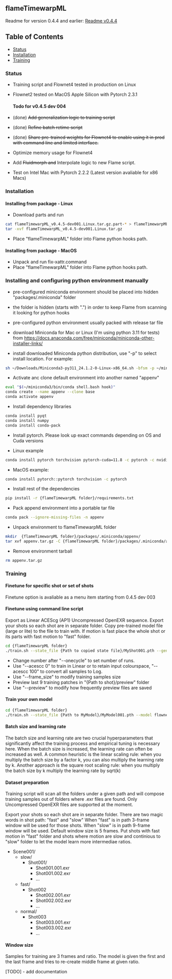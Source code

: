 ## flameTimewarpML

Readme for version 0.4.4 and earlier: [Readme v0.4.4](https://github.com/talosh/flameTimewarpML/blob/main/README_v044.md)

## Table of Contents
- [Status](#status)
- [Installation](#installation)
- [Training](#training)

### Status

* Training script and Flownet4 tested in production on Linux
* Flownet2 tested on MacOS Apple Silicon with Pytorch 2.3.1

    #### Todo for v0.4.5 dev 004

* (done) ~~Add generalization logic to training script~~
* (done) ~~Refine batch retime script~~
* (done) ~~Share pre-trained weights for Flownet4 to enable using it in prod with command line and limited interface.~~
* Optimize memory usage for Flownet4
* Add ~~Fluidmorph and~~ Interpolate logic to new Flame script.
* Test on Intel Mac with Pytorch 2.2.2 (Latest version avaliable for x86 Macs)

### Installation

#### Installing from package - Linux
* Download parts and run
```bash
cat flameTimewarpML_v0.4.5-dev001.Linux.tar.gz.part-* > flameTimewarpML_v0.4.5-dev001.Linux.tar.gz
tar -xvf flameTimewarpML_v0.4.5-dev001.Linux.tar.gz
``` 
* Place "flameTimewarpML" folder into Flame python hooks path.

#### Installing from package - MacOS
* Unpack and run fix-xattr.command
* Place "flameTimewarpML" folder into Flame python hooks path.

### Installing and configuring python environment manually

* pre-configured miniconda environment should be placed into hidden "packages/.miniconda" folder
* the folder is hidden (starts with ".") in order to keep Flame from scanning it looking for python hooks
* pre-configured python environment usually packed with release tar file

* download Miniconda for Mac or Linux (I'm using python 3.11 for tests) from 
<https://docs.anaconda.com/free/miniconda/miniconda-other-installer-links/>

* install downloaded Miniconda python distribution, use "-p" to select install location. For example:

```bash
sh ~/Downloads/Miniconda3-py311_24.1.2-0-Linux-x86_64.sh -bfsm -p ~/miniconda3
```

* Activate anc clone default environment into another named "appenv" 

```bash
eval "$(~/miniconda3/bin/conda shell.bash hook)"
conda create --name appenv --clone base
conda activate appenv
```

* Install dependency libraries

```bash
conda install pyqt
conda install numpy
conda install conda-pack
```

* Install pytorch. Please look up exact commands depending on OS and Cuda versions

* Linux example
```bash
conda install pytorch torchvision pytorch-cuda=11.8 -c pytorch -c nvidia
```

* MacOS example:

```bash
conda install pytorch::pytorch torchvision -c pytorch
```

* Install rest of the dependencies
```bash
pip install -r {flameTimewarpML folder}/requirements.txt
```

* Pack append environment into a portable tar file

```bash
conda pack --ignore-missing-files -n appenv
```

* Unpack environment to flameTimewarpML folder

```bash
mkdir  {flameTimewarpML folder}/packages/.miniconda/appenv/
tar xvf appenv.tar.gz -C {flameTimewarpML folder}/packages/.miniconda/appenv/
```

* Remove environment tarball

```bash
rm appenv.tar.gz
```

### Training



#### Finetune for specific shot or set of shots
Finetune option is avaliable as a menu item starting from 0.4.5 dev 003

#### Finetune using command line script

Export as Linear ACEScg (AP1) Uncompressed OpenEXR sequence.
Export your shots so each shot are in separate folder.
Copy pre-trained model file (large or lite) to the file to train with.
If motion is fast place the whole shot or its parts with fast motion to "fast" folder.

```bash
cd {flameTimewarpML folder}
./train.sh --state_file {Path to copied state file}/MyShot001.pth --generalize 1 --lr 4e-6 --acescc 0 --onecycle 1000 {Path to shot}/{fast}/
```

* Change number after "--onecycle" to set number of runs.
* Use "--acescc 0" to train in Linear or to retain input colourspace, "--acescc 100" to convert all samples to Log.
* Use "--frame_size" to modify training samples size
* Preview last 9 training patches in "{Path to shot}/preview" folder
* Use "--preview" to modify how frequently preview files are saved

#### Train your own model
```bash
cd {flameTimewarpML folder}
./train.sh --state_file {Path to MyModel}/MyModel001.pth --model flownet4_v004 --batch_size 4 {Path to Dataset}/
```

#### Batch size and learning rate
The batch size and learning rate are two crucial hyperparameters that significantly affect the training process and empirical tuning is necessary here.
When the batch size is increased, the learning rate can often be increased as well. A common heuristic is the linear scaling rule: when you multiply the batch size by a factor 
k, you can also multiply the learning rate by k. Another approach is the square root scaling rule: when you multiply the batch size by k multiply the learning rate by sqrt(k)


#### Dataset preparation
Training script will scan all the folders under a given path and will compose training samples out of folders where .exr files are found.
Only Uncompressed OpenEXR files are supported at the moment.

Export your shots so each shot are in separate folder.
There are two magic words in shot path: "fast" and "slow"
When "fast" is in path 3-frame window will be used for those shots.
When "slow" is in path 9-frame window will be used.
Default window size is 5 frames.
Put shots with fast motion in "fast" folder and shots where motion are slow and continious to "slow" folder to let the model learn more intermediae ratios.

- Scene001/
    - slow/
        - Shot001/
            - Shot001.001.exr
            - Shot001.002.exr
            - ...
    - fast/
        - Shot002
            - Shot002.001.exr
            - Shot002.002.exr
            - ...
    - normal/
        - Shot003
            - Shot003.001.exr
            - Shot003.002.exr
            - ...

#### Window size
Samples for training are 3 frames and ratio. The model is given the first and the last frame and tries to re-create middle frame at given ratio.

[TODO] - add documentation
